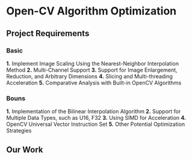 # Open-CV Algorithm Optimization

## Project Requirements 

### Basic

**1.** Implement Image Scaling Using the Nearest-Neighbor Interpolation Method
**2.** Multi-Channel Support
**3.** Support for Image Enlargement, Reduction, and Arbitrary Dimensions
**4.** Slicing and Multi-threading Acceleration
**5.** Comparative Analysis with Built-in OpenCV Algorithms

### Bouns

**1.** Implementation of the Bilinear Interpolation Algorithm
**2.** Support for Multiple Data Types, such as U16, F32
**3.** Using SIMD for Acceleration
**4.** OpenCV Universal Vector Instruction Set
**5.** Other Potential Optimization Strategies

## Our Work


 
